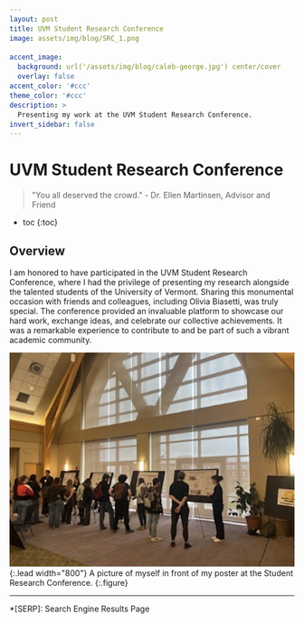 ```yaml
---
layout: post
title: UVM Student Research Conference
image: assets/img/blog/SRC_1.png

accent_image: 
  background: url('/assets/img/blog/caleb-george.jpg') center/cover
  overlay: false
accent_color: '#ccc'
theme_color: '#ccc'
description: >
  Presenting my work at the UVM Student Research Conference.
invert_sidebar: false
---
```


# UVM Student Research Conference

> "You all deserved the crowd." - Dr. Ellen Martinsen, Advisor and Friend

* toc
{:toc}

## Overview
I am honored to have participated in the UVM Student Research Conference, where I had the privilege of presenting my research alongside the talented students of the University of Vermont. Sharing this monumental occasion with friends and colleagues, including Olivia Biasetti, was truly special. The conference provided an invaluable platform to showcase our hard work, exchange ideas, and celebrate our collective achievements. It was a remarkable experience to contribute to and be part of such a vibrant academic community.

![SRC_2](assets/img/blog/SRC_2.png "A picture of myself in front of my poster at the Student Research Conference."){:.lead width="800"}
A picture of myself in front of my poster at the Student Research Conference.
{:.figure}

* * *


*[SERP]: Search Engine Results Page
